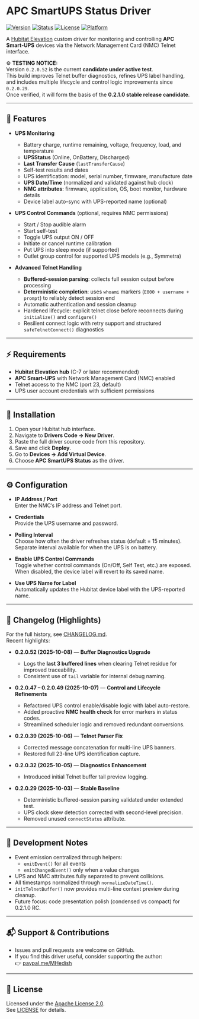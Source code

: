 # APC SmartUPS Status Driver

[![Version](https://img.shields.io/badge/version-0.2.0.52-blue.svg)](./CHANGELOG.md)
[![Status](https://img.shields.io/badge/release-IN%20TEST-yellow.svg)](./CHANGELOG.md)
[![License](https://img.shields.io/badge/license-Apache%202.0-green.svg)](./LICENSE)
[![Platform](https://img.shields.io/badge/platform-Hubitat-lightgrey.svg)](https://hubitat.com/)

A [Hubitat Elevation](https://hubitat.com/) custom driver for monitoring and controlling **APC Smart-UPS** devices via the Network Management Card (NMC) Telnet interface.

⚙️ **TESTING NOTICE:**  
Version `0.2.0.52` is the current **candidate under active test**.  
This build improves Telnet buffer diagnostics, refines UPS label handling, and includes multiple lifecycle and control logic improvements since `0.2.0.29`.  
Once verified, it will form the basis of the **0.2.1.0 stable release candidate**.

---

## 📌 Features

- **UPS Monitoring**
  - Battery charge, runtime remaining, voltage, frequency, load, and temperature
  - **UPSStatus** (Online, OnBattery, Discharged)
  - **Last Transfer Cause** (`lastTransferCause`)
  - Self-test results and dates
  - UPS identification: model, serial number, firmware, manufacture date
  - **UPS Date/Time** (normalized and validated against hub clock)
  - **NMC attributes**: firmware, application, OS, boot monitor, hardware details
  - Device label auto-sync with UPS-reported name (optional)

- **UPS Control Commands** (optional, requires NMC permissions)
  - Start / Stop audible alarm
  - Start self-test
  - Toggle UPS output ON / OFF
  - Initiate or cancel runtime calibration
  - Put UPS into sleep mode (if supported)
  - Outlet group control for supported UPS models (e.g., Symmetra)

- **Advanced Telnet Handling**
  - **Buffered-session parsing**: collects full session output before processing  
  - **Deterministic completion**: uses `whoami` markers (`E000 + username + prompt`) to reliably detect session end  
  - Automatic authentication and session cleanup  
  - Hardened lifecycle: explicit telnet close before reconnects during `initialize()` and `configure()`  
  - Resilient connect logic with retry support and structured `safeTelnetConnect()` diagnostics  

---

## ⚡ Requirements

- **Hubitat Elevation hub** (C-7 or later recommended)  
- **APC Smart-UPS** with Network Management Card (NMC) enabled  
- Telnet access to the NMC (port 23, default)  
- UPS user account credentials with sufficient permissions  

---

## 🔧 Installation

1. Open your Hubitat hub interface.  
2. Navigate to **Drivers Code → New Driver**.  
3. Paste the full driver source code from this repository.  
4. Save and click **Deploy**.  
5. Go to **Devices → Add Virtual Device**.  
6. Choose **APC SmartUPS Status** as the driver.  

---

## ⚙️ Configuration

- **IP Address / Port**  
  Enter the NMC’s IP address and Telnet port.  

- **Credentials**  
  Provide the UPS username and password.  

- **Polling Interval**  
  Choose how often the driver refreshes status (default = 15 minutes).  
  Separate interval available for when the UPS is on battery.  

- **Enable UPS Control Commands**  
  Toggle whether control commands (On/Off, Self Test, etc.) are exposed.  
  When disabled, the device label will revert to its saved name.  

- **Use UPS Name for Label**  
  Automatically updates the Hubitat device label with the UPS-reported name.  

---

## 📜 Changelog (Highlights)

For the full history, see [CHANGELOG.md](./CHANGELOG.md).  
Recent highlights:

- **0.2.0.52 (2025-10-08)** — **Buffer Diagnostics Upgrade**  
  - Logs the **last 3 buffered lines** when clearing Telnet residue for improved traceability.  
  - Consistent use of `tail` variable for internal debug naming.  

- **0.2.0.47 – 0.2.0.49 (2025-10-07)** — **Control and Lifecycle Refinements**  
  - Refactored UPS control enable/disable logic with label auto-restore.  
  - Added proactive **NMC health check** for error markers in status codes.  
  - Streamlined scheduler logic and removed redundant conversions.  

- **0.2.0.39 (2025-10-06)** — **Telnet Parser Fix**  
  - Corrected message concatenation for multi-line UPS banners.  
  - Restored full 23-line UPS identification capture.  

- **0.2.0.32 (2025-10-05)** — **Diagnostics Enhancement**  
  - Introduced initial Telnet buffer tail preview logging.  

- **0.2.0.29 (2025-10-03)** — **Stable Baseline**  
  - Deterministic buffered-session parsing validated under extended test.  
  - UPS clock skew detection corrected with second-level precision.  
  - Removed unused `connectStatus` attribute.  

---

## 🧪 Development Notes

- Event emission centralized through helpers:  
  - `emitEvent()` for all events  
  - `emitChangedEvent()` only when a value changes  
- UPS and NMC attributes fully separated to prevent collisions.  
- All timestamps normalized through `normalizeDateTime()`.  
- `initTelnetBuffer()` now provides multi-line context preview during cleanup.  
- Future focus: code presentation polish (condensed vs compact) for 0.2.1.0 RC.  

---

## 📬 Support & Contributions

- Issues and pull requests are welcome on GitHub.  
- If you find this driver useful, consider supporting the author:  
  👉 [paypal.me/MHedish](https://paypal.me/MHedish)  

---

## 📄 License

Licensed under the [Apache License 2.0](https://www.apache.org/licenses/LICENSE-2.0).  
See [LICENSE](./LICENSE) for details.
